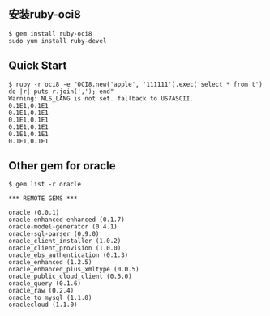 安装ruby-oci8
----------------------------------------------------



```
$ gem install ruby-oci8
sudo yum install ruby-devel
```


Quick Start
------------------------------------------------------

```
$ ruby -r oci8 -e "OCI8.new('apple', '111111').exec('select * from t') do |r| puts r.join(','); end"
Warning: NLS_LANG is not set. fallback to US7ASCII.
0.1E1,0.1E1
0.1E1,0.1E1
0.1E1,0.1E1
0.1E1,0.1E1
0.1E1,0.1E1
0.1E1,0.1E1
```



Other gem for oracle
-----------------------------------------------------------

```
$ gem list -r oracle

*** REMOTE GEMS ***

oracle (0.0.1)
oracle-enhanced-enhanced (0.1.7)
oracle-model-generator (0.4.1)
oracle-sql-parser (0.9.0)
oracle_client_installer (1.0.2)
oracle_client_provision (1.0.0)
oracle_ebs_authentication (0.1.3)
oracle_enhanced (1.2.5)
oracle_enhanced_plus_xmltype (0.0.5)
oracle_public_cloud_client (0.5.0)
oracle_query (0.1.6)
oracle_raw (0.2.4)
oracle_to_mysql (1.1.0)
oraclecloud (1.1.0)

```



